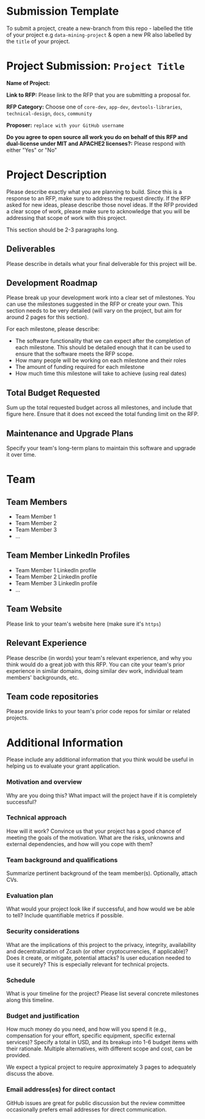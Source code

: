 # Submission Template

To submit a project, create a new-branch from this repo - labelled the title of your project e.g `data-mining-project` & 
open a new PR also labelled by the `title` of your project. 

# Project Submission: `Project Title`

**Name of Project:**

**Link to RFP:** Please link to the RFP that you are submitting a proposal for.

**RFP Category:** Choose one of `core-dev`, `app-dev`, `devtools-libraries`, `technical-design`, `docs`, `community`

**Proposer:** `replace with your GitHub username`

**Do you agree to open source all work you do on behalf of this RFP and dual-license under MIT and APACHE2 licenses?:** Please respond with either "Yes" or "No"

# Project Description

Please describe exactly what you are planning to build. Since this is a response to an RFP, make sure to address the request directly. If the RFP asked for new ideas, please describe those novel ideas. If the RFP provided a clear scope of work, please make sure to acknowledge that you will be addressing that scope of work with this project.

This section should be 2-3 paragraphs long.

## Deliverables

Please describe in details what your final deliverable for this project will be.

## Development Roadmap

Please break up your development work into a clear set of milestones. You can use the milestones suggested in the RFP or create your own. This section needs to be very detailed (will vary on the project, but aim for around 2 pages for this section).

For each milestone, please describe:
- The software functionality that we can expect after the completion of each milestone. This should be detailed enough that it can be used to ensure that the software meets the RFP scope.
- How many people will be working on each milestone and their roles
- The amount of funding required for each milestone
- How much time this milestone will take to achieve (using real dates)

## Total Budget Requested

Sum up the total requested budget across all milestones, and include that figure here. Ensure that it does not exceed the total funding limit on the RFP.

## Maintenance and Upgrade Plans

Specify your team's long-term plans to maintain this software and upgrade it over time.

# Team

## Team Members

- Team Member 1
- Team Member 2
- Team Member 3
- ...

## Team Member LinkedIn Profiles

- Team Member 1 LinkedIn profile
- Team Member 2 LinkedIn profile
- Team Member 3 LinkedIn profile
- ...

## Team Website

Please link to your team's website here (make sure it's `https`)

## Relevant Experience

Please describe (in words) your team's relevant experience, and why you think would do a great job with this RFP. You can cite your team's prior experience in similar domains, doing similar dev work, individual team members' backgrounds, etc.

## Team code repositories

Please provide links to your team's prior code repos for similar or related projects.

# Additional Information

Please include any additional information that you think would be useful in helping us to evaluate your grant application.

### Motivation and overview

Why are you doing this? What impact will the project have if it is completely successful?

### Technical approach

How will it work? Convince us that your project has a good chance of meeting the goals of the motivation. What are the risks, unknowns and external dependencies, and how will you cope with them?

### Team background and qualifications

Summarize pertinent background of the team member(s). Optionally, attach CVs.

### Evaluation plan

What would your project look like if successful, and how would we be able to tell? Include quantifiable metrics if possible.

### Security considerations

What are the implications of this project to the privacy, integrity, availability and decentralization of Zcash (or other cryptocurrencies, if applicable)? Does it create, or mitigate, potential attacks? Is user education needed to use it securely? This is especially relevant for technical projects.

### Schedule

What is your timeline for the project? Please list several concrete milestones along this timeline.

### Budget and justification

How much money do you need, and how will you spend it (e.g., compensation for your effort, specific equipment, specific external services)? Specify a total in USD, and its breakup into 1-6 budget items with their rationale. Multiple alternatives, with different scope and cost, can be provided.

We expect a typical project to require approximately 3 pages to adequately discuss the above.

### Email address(es) for direct contact

GitHub issues are great for public discussion but the review committee occasionally prefers email addresses for direct communication.
